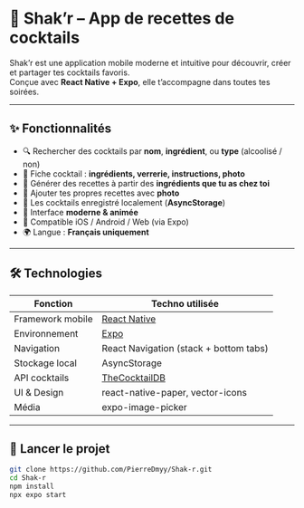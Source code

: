 # 🍹 Shak’r – App de recettes de cocktails

Shak’r est une application mobile moderne et intuitive pour découvrir, créer et partager tes cocktails favoris.  
Conçue avec **React Native + Expo**, elle t’accompagne dans toutes tes soirées.

---

## ✨ Fonctionnalités

- 🔍 Rechercher des cocktails par **nom**, **ingrédient**, ou **type** (alcoolisé / non)
- 📄 Fiche cocktail : **ingrédients, verrerie, instructions, photo**
- 🧪 Générer des recettes à partir des **ingrédients que tu as chez toi**
- 📸 Ajouter tes propres recettes avec **photo**
- 📂 Les cocktails enregistré localement (**AsyncStorage**)
- 🎨 Interface **moderne & animée**
- 📱 Compatible iOS / Android / Web (via Expo)
- 🌍 Langue : **Français uniquement**

---

## 🛠️ Technologies

| Fonction           | Techno utilisée                            |
|--------------------|--------------------------------------------|
| Framework mobile   | [React Native](https://reactnative.dev)    |
| Environnement      | [Expo](https://expo.dev)                   |
| Navigation         | React Navigation (stack + bottom tabs)     |
| Stockage local     | AsyncStorage                               |
| API cocktails      | [TheCocktailDB](https://www.thecocktaildb.com) |
| UI & Design        | react-native-paper, vector-icons           |
| Média              | expo-image-picker                          |

---

## 🚀 Lancer le projet

```bash
git clone https://github.com/PierreDmyy/Shak-r.git
cd Shak-r
npm install
npx expo start
